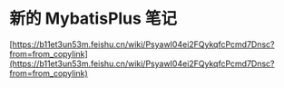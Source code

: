 

# 新的 MybatisPlus 笔记

[https://b11et3un53m.feishu.cn/wiki/PsyawI04ei2FQykqfcPcmd7Dnsc?from=from_copylink](https://b11et3un53m.feishu.cn/wiki/PsyawI04ei2FQykqfcPcmd7Dnsc?from=from_copylink)

